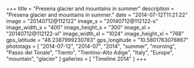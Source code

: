 +++
title = "Presena glacier and mountains in summer"
description = "Presena glacier and mountains in summer."
date = "2014-07-12T11:21:22"
image = "20140712@112122"
image_s = "20140712@112122-s"
image_width_s = "400"
image_height_s = "300"
image_xl = "20140712@112122-xl"
image_width_xl = "1024"
image_height_xl = "768"
gps_latitude = "46.2387999230783"
gps_longitude = "10.5801763076867"
phototags = [ "2014-07-12", "2014-07", "2014", "summer", "morning", "Passo del Tonale", "Trento", "Trentino-Alto Adige", "Italy", "Europe", "mountain", "glacier" ]
galleries = [ "Timeline 2014" ]
+++

